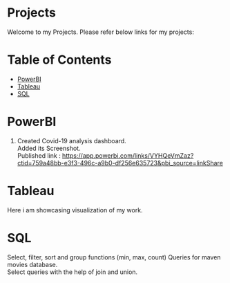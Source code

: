 # Projects

Welcome to my Projects. Please refer below links for my projects:

# Table of Contents

* [PowerBI](#PowerBI)
* [Tableau](#Tableau)
* [SQL](#SQL)



# PowerBI
1. Created Covid-19 analysis dashboard. <br>
   Added its Screenshot. <br>
   Published link :
   https://app.powerbi.com/links/VYHQeVmZaz?ctid=759a48bb-e3f3-496c-a9b0-df256e635723&pbi_source=linkShare



# Tableau
Here i am showcasing visualization of my work.

# SQL
Select, filter, sort and group functions (min, max, count) Queries for maven movies database.  
Select queries with the help of join and union.